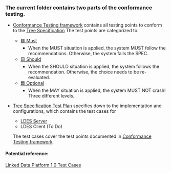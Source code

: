 

### The current folder contains two parts of the conformance testing.

 - [Conformance Testing framework](./TreeSpecConformancePoints.md)
   contains all testing points to conform to the [Tree
   Specification](https://treecg.github.io/specification/) 
   The test points are categorized to:
	 - [🟥 Must](./TreeSpecConformancePoints.md#the-tree-specification-must-) 
		 - When the MUST situation is applied, the system MUST follow the recommendations. Otherwise, the system fails the SPEC.
	 - [🟨 Should](./TreeSpecConformancePoints.md#the-tree-specification-should-)
		 - When the SHOULD situation is applied, the system follows the recommendation. Otherwise, the choice needs to be re-evaluated.
	 - [🟦 Optional](./TreeSpecConformancePoints.md#the-tree-specification-optional-)
		 - When the MAY situation is applied, the system MUST NOT crash!
Three different levels.

 - [Tree Specification Test Plan](./TreeSpecTestPlan.md) specifies down to the implementation and configurations, which contains the test cases for
	 - [LDES Server](./TreeSpecTestPlan.md#ldes-server-test-plan)
	 - LDES Client (To Do)

    The test cases cover the test points documented in [Conformance Testing framework](./TreeSpecConformancePoints.md)


#### Potential reference:

[Linked Data Platform 1.0 Test Cases](https://dvcs.w3.org/hg/ldpwg/raw-file/tip/tests/ldp-testsuite.html#test-case-description)
